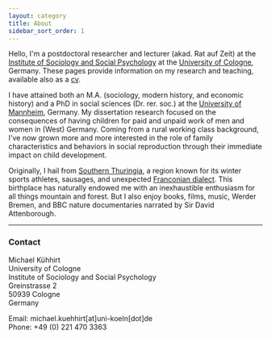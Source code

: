 ```yaml
---
layout: category
title: About
sidebar_sort_order: 1
---
```


Hello, I'm a postdoctoral researcher and lecturer (akad. Rat auf Zeit) at the [Institute of Sociology and Social Psychology](http://www.iss-wiso.uni-koeln.de/en/) at the [University of Cologne](https://www.portal.uni-koeln.de/index.php?id=9441\&L=1), Germany. These pages provide information on my research and teaching, available also as a [cv](https://www.dropbox.com/s/cklf1o689gx7jvx/cv_kuehhirt_fira.pdf?dl=0).

I have attained both an M.A. (sociology, modern history, and economic history) and a PhD in social sciences (Dr. rer. soc.) at the [University of Mannheim](https://www.uni-mannheim.de/en/), Germany. My dissertation research focused on the consequences of having children for paid and unpaid work of men and women in (West) Germany. Coming from a rural working class background, I've now grown more and more interested in the role of family characteristics and behaviors in social reproduction through their immediate impact on child development.

Originally, I hail from [Southern Thuringia](https://en.wikipedia.org/wiki/South_Thuringia), a region known for its winter sports athletes, sausages, and unexpected [Franconian dialect](http://www.personal.uni-jena.de/~x8wisu/dialektforschung/dialektgebiete/hennebergisch/sprachprobehennebergisch.html). This birthplace has naturally endowed me with an inexhaustible enthusiasm for all things mountain and forest. But I also enjoy books, films, music, Werder Bremen, and BBC nature documentaries narrated by Sir David Attenborough.

* * *

### Contact

Michael Kühhirt  
University of Cologne  
Institute of Sociology and Social Psychology  
Greinstrasse 2  
50939 Cologne  
Germany  

Email: michael.kuehhirt[at]uni-koeln[dot]de  
Phone: +49 (0) 221 470 3363  

<a href="https://github.com/kuehhirt"><i class='fa fa-github-square fa-2x'></i></a> <a href="https://scholar.google.com/citations?user=EiQS3RUAAAAJ&hl=de"><i class="ai ai-google-scholar-square ai-2x"></i></a> <a href="https://orcid.org/0000-0001-9503-0488"><i class="ai ai-orcid-square ai-2x"></i></a> <a href="https://osf.io/x7j2r"><i class="ai ai-osf-square ai-2x"></i></a> <a href="https://www.researchgate.net/profile/Michael_Kuehhirt"><i class="ai ai-researchgate-square ai-2x"></i></a> <a href="http://www.researcherid.com/rid/J-3467-2015"><i class="ai ai-researcherid-square ai-2x"></i></a> <a href="https://twitter.com/droverbytrade"><i class='fa fa-twitter-square fa-2x'></i></a> 
